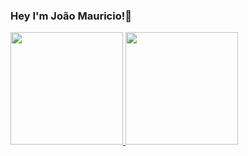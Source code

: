 ### Hey I'm João Mauricio!👋

<div>
  <a href=<"https://github.com/jmktt">
<img height="180em" src="https://github-readme-stats.vercel.app/api?username=jmktt&show_icons=true&theme=dracula&include_all_commits=true&count_private=true"/>
<img height="180em" src="https://github-readme-stats.vercel.app/api/top-langs/?username=jmktt&layout=compact&langs_count=7&theme=dracula"/>
</div>
